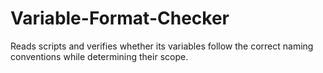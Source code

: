 # Variable-Format-Checker
Reads scripts and verifies whether its variables follow the correct naming conventions while determining their scope.
